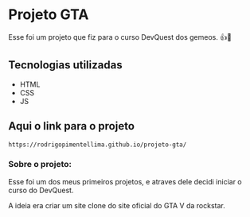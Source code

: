 # Projeto GTA
Esse foi um projeto que fiz para o curso DevQuest dos gemeos.
👍🚀




## Tecnologias utilizadas
- HTML
- CSS
- JS

## Aqui o link para o projeto

``` 
https://rodrigopimentellima.github.io/projeto-gta/
```
### Sobre o projeto:

Esse foi um dos meus primeiros projetos, e atraves dele decidi iniciar o curso do DevQuest.

A ideia era criar um site clone do site oficial  do GTA V da rockstar. 
